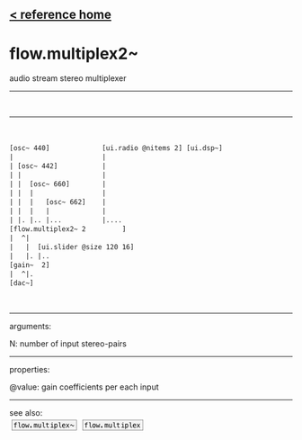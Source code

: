 [< reference home](ceammc_lib.html)
---

# flow.multiplex2~


audio stream stereo multiplexer

---

<br>


---


```


[osc~ 440]             [ui.radio @nitems 2] [ui.dsp~]
|                      |
| [osc~ 442]           |
| |                    |
| |  [osc~ 660]        |
| |  |                 |
| |  |   [osc~ 662]    |
| |  |   |             |
| |. |.. |...          |....
[flow.multiplex2~ 2         ]
|  ^|
|   |  [ui.slider @size 120 16]
|   |. |..
[gain~  2]
|  ^|.
[dac~]

            
```

---
arguments:

N: number of input
            stereo-pairs<br>

---
properties:

@value: gain coefficients per each
            input<br>

---
see also:<br>
[![flow.multiplex~](img/object_flow.multiplex~.png)](flow.multiplex~.html)
[![flow.multiplex](img/object_flow.multiplex.png)](flow.multiplex.html)
